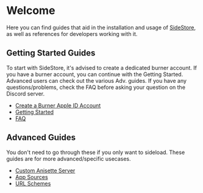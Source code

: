 # Welcome

Here you can find guides that aid in the installation and usage of [SideStore](https://sidestore.io), as well as references for developers working with it.

## Getting Started Guides

To start with SideStore, it's advised to create a dedicated burner account.
If you have a burner account, you can continue with the Getting Started.
Advanced users can check out the various Adv. guides.
If you have any questions/problems, check the FAQ before asking your question on the Discord server.

- [Create a Burner Apple ID Account](Guides/burner-apple-id)
- [Getting Started](Guides/getting-started)
- [FAQ](faq.md)

## Advanced Guides

You don't need to go through these if you only want to sideload. These guides are for more advanced/specific usecases.

- [Custom Anisette Server](Advanced/anisette-server)
- [App Sources](Advanced/app-sources)
- [URL Schemes](Advanced/url-schemes)
